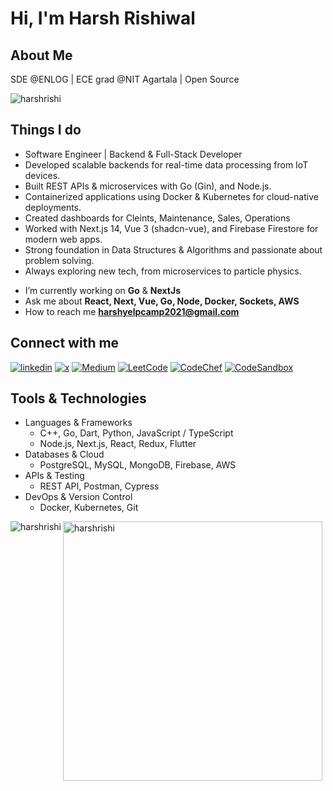 <h1>Hi, I'm Harsh Rishiwal</h1>

## About Me
SDE @ENLOG | ECE grad @NIT Agartala | Open Source

<p align="left"> <img src="https://komarev.com/ghpvc/?username=harshrishi&label=Profile%20views&color=0e75b6&style=flat" alt="harshrishi" /> </p>

## Things I do
+  Software Engineer | Backend & Full-Stack Developer
+ Developed scalable backends for real-time data processing from IoT devices.
+ Built REST APIs & microservices with Go (Gin), and Node.js.
+ Containerized applications using Docker & Kubernetes for cloud-native deployments.
+ Created dashboards for Cleints, Maintenance, Sales, Operations
 + Worked with Next.js 14, Vue 3 (shadcn-vue), and Firebase Firestore for modern web apps.
 + Strong foundation in Data Structures & Algorithms and passionate about problem solving.
 + Always exploring new tech, from microservices to particle physics.

- I’m currently working on **Go** & **NextJs**
- Ask me about **React, Next, Vue, Go, Node, Docker, Sockets, AWS**
- How to reach me **harshyelpcamp2021@gmail.com**

## Connect with me
[![linkedin](https://img.shields.io/badge/LinkedIn-0098e0?style=for-the-badge&logo=LinkedIn&logoColor=white)](https://linkedin.com/in/harsh-rishiwal-83a723151)
[![x](https://img.shields.io/badge/Twitter-000000?style=for-the-badge&logo=x&logoColor=white)](https://x.com/harsh_rishi5)
[![Medium](https://img.shields.io/badge/Medium-12100E?style=for-the-badge&logo=medium&logoColor=white)]([https://x.com/harsh_rishi5](https://medium.com/@harshyelpcamp))
[![LeetCode](https://img.shields.io/badge/LeetCode-FFA116?style=for-the-badge&logo=LeetCode&logoColor=white)](https://www.leetcode.com/er3ifh8jln/)
[![CodeChef](https://img.shields.io/badge/CodeChef-5B4638?style=for-the-badge&logo=CodeChef&logoColor=white)](https://www.codechef.com/users/h_rishi_5)
[![CodeSandbox](https://img.shields.io/badge/CodeSandbox-000000?style=for-the-badge&logo=CodeSandbox&logoColor=white)](https://codesandbox.com/harshyelpcamp2021)

 ## Tools & Technologies
 
+ Languages & Frameworks
  - C++, Go, Dart, Python, JavaScript / TypeScript
  - Node.js, Next.js, React, Redux, Flutter
+ Databases & Cloud
  - PostgreSQL, MySQL, MongoDB, Firebase, AWS
+ APIs & Testing
  - REST API, Postman, Cypress
+ DevOps & Version Control
  - Docker, Kubernetes, Git

<p>
  <img align="left" src="https://github-readme-stats.vercel.app/api/top-langs?username=harshrishi&show_icons=true&locale=en&layout=compact&theme=dark" alt="harshrishi" />
</p>
<p>
  <img align="center" src="https://github-readme-streak-stats.herokuapp.com/?user=harshrishi&theme=dark" alt="harshrishi" width="415px" />
</p>


